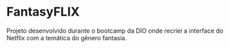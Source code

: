 # FantasyFLIX
Projeto desenvolvido durante o bootcamp da DIO onde recriei a interface do Netflix com a temática do gênero fantasia.
